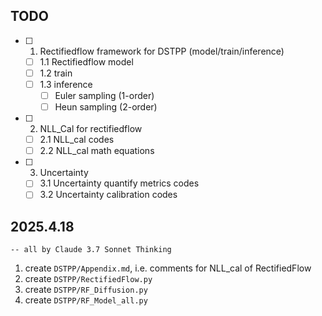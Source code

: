 ## TODO
- [ ] 1. Rectifiedflow framework for DSTPP (model/train/inference)
  - [ ] 1.1 Rectifiedflow model
  - [ ] 1.2 train
  - [ ] 1.3 inference
    - [ ] Euler sampling (1-order)
    - [ ] Heun sampling (2-order)
- [ ] 2. NLL_Cal for rectifiedflow
  - [ ] 2.1 NLL_cal codes
  - [ ] 2.2 NLL_cal math equations
- [ ] 3. Uncertainty 
  - [ ] 3.1 Uncertainty quantify metrics codes
  - [ ] 3.2 Uncertainty calibration codes

## 2025.4.18

`-- all by Claude 3.7 Sonnet Thinking `
1. create `DSTPP/Appendix.md`, i.e. comments for NLL_cal of RectifiedFlow
2. create `DSTPP/RectifiedFlow.py`
3. create `DSTPP/RF_Diffusion.py`
4. create `DSTPP/RF_Model_all.py`
